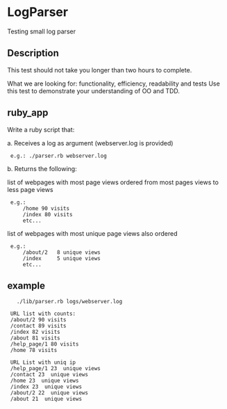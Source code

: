 # LogParser
Testing small log parser 

## Description

This test should not take you longer than two hours to complete. 

What we are looking for: functionality, efficiency, readability and tests
Use this test to demonstrate your understanding of OO and TDD.


## ruby_app

Write a ruby script that:

a. Receives a log as argument (webserver.log is provided)
  
     e.g.: ./parser.rb webserver.log

b. Returns the following:

list of webpages with most page views ordered from most pages views to less page views
     
     e.g.:
         /home 90 visits
         /index 80 visits
         etc...
list of webpages with most unique page views also ordered
     
     e.g.:
         /about/2   8 unique views
         /index     5 unique views
         etc...

## example

       ./lib/parser.rb logs/webserver.log 

     URL list with counts:
     /about/2 90 visits 
     /contact 89 visits 
     /index 82 visits 
     /about 81 visits 
     /help_page/1 80 visits 
     /home 78 visits 

     URL List with uniq ip
     /help_page/1 23  unique views
     /contact 23  unique views
     /home 23  unique views
     /index 23  unique views
     /about/2 22  unique views
     /about 21  unique views


